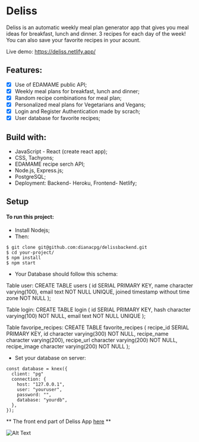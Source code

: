 # Deliss

Deliss is an automatic weekly meal plan generator app that gives you meal ideas for breakfast, lunch and dinner. 3 recipes for each day of the week! You can also save your favorite recipes in your acount.

Live demo: https://deliss.netlify.app/

## Features:

- [x] Use of EDAMAME public API;
- [x] Weekly meal plans for breakfast, lunch and dinner;
- [x] Random recipe combinations for meal plan;
- [x] Personalized meal plans for Vegetarians and Vegans;
- [x] Login and Register Authentication made by scrach;
- [x] User database for favorite recipes;

## Build with:

- JavaScript - React (create react app);
- CSS, Tachyons;
- EDAMAME recipe serch API;
- Node.js, Express.js;
- PostgreSQL;
- Deployment: Backend- Heroku, Frontend- Netlify;

## Setup

#### To run this project:

- Install Nodejs;
- Then:

```
$ git clone git@github.com:dianacpg/delissbackend.git
$ cd your-project/
$ npm install
$ npm start

```

- Your Database should follow this schema:

Table user:
CREATE TABLE users (
id SERIAL PRIMARY KEY,
name character varying(100),
email text NOT NULL UNIQUE,
joined timestamp without time zone NOT NULL
);

Table login:
CREATE TABLE login (
id SERIAL PRIMARY KEY,
hash character varying(100) NOT NULL,
email text NOT NULL UNIQUE
);

Table favoripe_recipes:
CREATE TABLE favorite_recipes (
recipe_id SERIAL PRIMARY KEY,
id character varying(300) NOT NULL,
recipe_name character varying(200),
recipe_url character varying(200) NOT NULL,
recipe_image character varying(200) NOT NULL
);

- Set your database on server:

```
const database = knex({
  client: "pg"
  connection: {
    host: "127.0.0.1",
    user: "youruser",
    password: "",
    database: "yourdb",
  },
});
```

** The front end part of Deliss App [here](https://github.com/dianacpg/delissfrontend) **


![Alt Text](https://media.giphy.com/media/lKQ4k6JMgf1OoeIcVf/giphy.gif)
